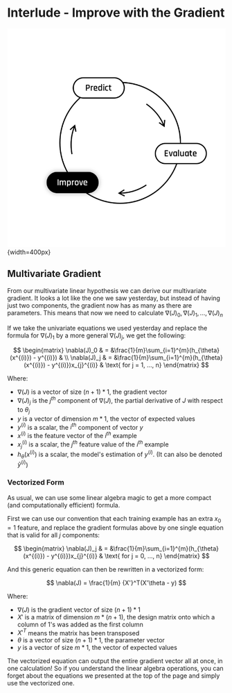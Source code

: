 # Interlude - Improve with the Gradient 

![The Learning Cycle: Improve](../assets/Improve.png){width=400px}  

## Multivariate Gradient

From our multivariate linear hypothesis we can derive our multivariate gradient. It looks a lot like the one we saw yesterday, but instead of having just two components, the gradient now has as many as there are parameters. This means that now we need to calculate $\nabla(J)_0,\nabla(J)_1,\dots,\nabla(J)_n$  

If we take the univariate equations we used yesterday and replace the formula for $\nabla(J)_1$ by a more general $\nabla(J)_j$, we get the following:

$$
\begin{matrix}
\nabla(J)_0 &  = &\frac{1}{m}\sum_{i=1}^{m}(h_{\theta}(x^{(i)}) - y^{(i)}) & \\
\nabla(J)_j & = &\frac{1}{m}\sum_{i=1}^{m}(h_{\theta}(x^{(i)}) - y^{(i)})x_{j}^{(i)} & \text{ for j = 1, ..., n}    
\end{matrix}
$$

Where:  
- $\nabla(J)$ is a vector of size $(n + 1) * 1$, the gradient vector
- $\nabla(J)_j$ is the $j^{th}$ component of $\nabla(J)$, the partial derivative of $J$ with respect to $\theta_j$
- $y$ is a vector of dimension $m * 1$, the vector of expected values
- $y^{(i)}$ is a scalar, the $i^{th}$ component of vector $y$
- $x^{(i)}$ is the feature vector of the $i^{th}$ example
- $x^{(i)}_j$ is a scalar, the $j^{th}$ feature value of the $i^{th}$ example
- $h_{\theta}(x^{(i)})$ is a scalar, the model's estimation of $y^{(i)}$. (It can also be denoted $\hat{y}^{(i)}$)

### Vectorized Form

As usual, we can use some linear algebra magic to get a more compact (and computationally efficient) formula.

First we can use our convention that each training example has an extra $x_0 = 1$ feature, and replace the gradient formulas above by one single equation that is valid for all $j$ components:

$$
\begin{matrix}
\nabla(J)_j & = &\frac{1}{m}\sum_{i=1}^{m}(h_{\theta}(x^{(i)}) - y^{(i)})x_{j}^{(i)} & \text{ for j = 0, ..., n}
\end{matrix}
$$

And this generic equation can then be rewritten in a vectorized form:

$$
\nabla(J) = \frac{1}{m} {X'}^T(X'\theta - y)
$$  

Where:  
- $\nabla(J)$ is the gradient vector of size $(n + 1) * 1$
- $X'$ is a matrix of dimension $m * (n + 1)$, the design matrix onto which a column of $1$'s was added as the first column
- ${X'}^T$ means the matrix has been transposed
- $\theta$ is a vector of size $(n + 1) * 1$, the parameter vector 
- $y$ is a vector of size $m * 1$, the vector of expected values

The vectorized equation can output the entire gradient vector all at once, in one calculation! So if you understand the linear algebra operations, you can forget about the equations we presented at the top of the page and simply use the vectorized one.